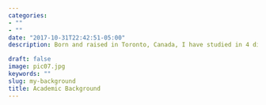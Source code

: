 ```yaml
---
categories:
- ""
- ""
date: "2017-10-31T22:42:51-05:00"
description: Born and raised in Toronto, Canada, I have studied in 4 different countries and am learning my 4th language. Follow my 23-year journey! 

draft: false
image: pic07.jpg
keywords: ""
slug: my-background
title: Academic Background
---
```

